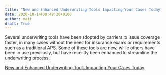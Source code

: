 ```yaml
---
title: "New and Enhanced Underwriting Tools Impacting Your Cases Today"
date: 2020-10-14T00:49:20+0100
author: matt
draft: True
---
```

Several underwriting tools have been adopted by carriers to issue coverage faster, in many cases without the need for insurance exams or requirements such as a traditional APS.  Some of these tools are new, while others have been in use previously, but have recently been enhanced to streamline the underwriting process.

[ New and Enhanced Underwriting Tools Impacting Your Cases Today ]( https://www.windsorinsurance.com/blog/underwriting/new-and-enhanced-underwriting-tools-impacting-your-cases-today )
